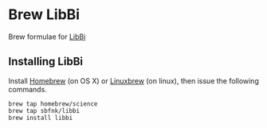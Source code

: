 # Brew LibBi

Brew formulae for [LibBi](http://libbi.org)

## Installing LibBi

Install [Homebrew](http://brew.sh) (on OS X) or [Linuxbrew](http://linuxbrew.sh) (on linux), then issue the following commands.

```
brew tap homebrew/science
brew tap sbfnk/libbi
brew install libbi
```
